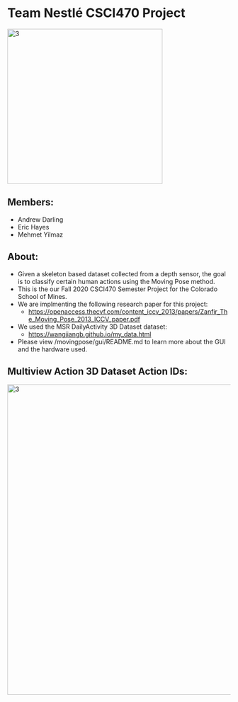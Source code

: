 # Team Nestlé CSCI470 Project

<img width="350" alt="3" src="https://user-images.githubusercontent.com/15916367/94550311-c1dab400-0210-11eb-92df-8e0064d639de.jpg">

## Members:
- Andrew Darling
- Eric Hayes
- Mehmet Yilmaz

## About:
- Given a skeleton based dataset collected from a depth sensor, the goal is to classify certain human actions using the Moving Pose method. 
- This is the our Fall 2020 CSCI470 Semester Project for the Colorado School of Mines.
- We are implmenting the following research paper for this project:
  - https://openaccess.thecvf.com/content_iccv_2013/papers/Zanfir_The_Moving_Pose_2013_ICCV_paper.pdf
- We used the MSR DailyActivity 3D Dataset dataset:
  - https://wangjiangb.github.io/my_data.html
- Please view /movingpose/gui/README.md to learn more about the GUI and the hardware used.

## Multiview Action 3D Dataset Action IDs:
<img width="701" alt="3" src="https://user-images.githubusercontent.com/15916367/85251734-4bf7cd00-b417-11ea-8003-de9340da3c0c.png">
